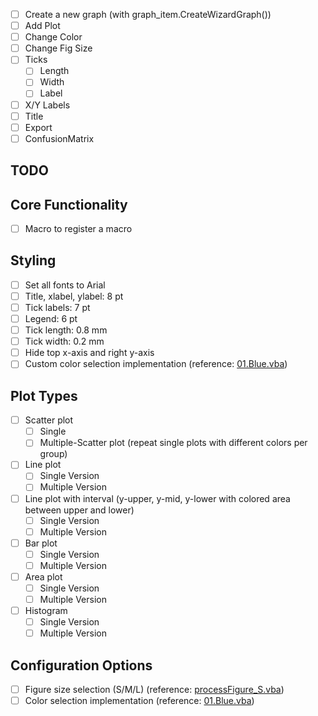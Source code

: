 <!-- ---
!-- Timestamp: 2025-03-22 16:05:35
!-- Author: ywatanabe
!-- File: /home/ywatanabe/win/documents/SigMacro/PySigMacro/TODO.md
!-- --- -->

- [ ] Create a new graph (with graph_item.CreateWizardGraph())
- [ ] Add Plot
- [ ] Change Color
- [ ] Change Fig Size
- [ ] Ticks
  - [ ] Length
  - [ ] Width
  - [ ] Label
- [ ] X/Y Labels
- [ ] Title
- [ ] Export
- [ ] ConfusionMatrix

## TODO
## Core Functionality
- [ ] Macro to register a macro

## Styling
- [ ] Set all fonts to Arial
- [ ] Title, xlabel, ylabel: 8 pt
- [ ] Tick labels: 7 pt
- [ ] Legend: 6 pt
- [ ] Tick length: 0.8 mm
- [ ] Tick width: 0.2 mm
- [ ] Hide top x-axis and right y-axis
- [ ] Custom color selection implementation (reference: [01.Blue.vba](https://github.com/ywatanabe1989/SigmaPlot-v12.0-Pysigmacro/blob/main/Pysigmacro%20v1.2/src/01.Blue.vba))

## Plot Types
- [ ] Scatter plot
  - [ ] Single
  - [ ] Multiple-Scatter plot (repeat single plots with different colors per group)

- [ ] Line plot
  - [ ] Single Version
  - [ ] Multiple Version

- [ ] Line plot with interval (y-upper, y-mid, y-lower with colored area between upper and lower)
  - [ ] Single Version
  - [ ] Multiple Version

- [ ] Bar plot
  - [ ] Single Version
  - [ ] Multiple Version

- [ ] Area plot
  - [ ] Single Version
  - [ ] Multiple Version

- [ ] Histogram
  - [ ] Single Version
  - [ ] Multiple Version

## Configuration Options
- [ ] Figure size selection (S/M/L) (reference: [processFigure_S.vba](https://github.com/ywatanabe1989/SigmaPlot-v12.0-Pysigmacro/blob/main/Pysigmacro%20v1.2/src/processFigure_S.vba))
- [ ] Color selection implementation (reference: [01.Blue.vba](https://github.com/ywatanabe1989/SigmaPlot-v12.0-Pysigmacro/blob/main/Pysigmacro%20v1.2/src/01.Blue.vba))

<!-- EOF -->